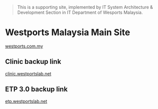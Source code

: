> This is a supporting site, implemented by IT System Architecture & Development Section in IT Department of Wesports Malaysia.

# Westports Malaysia Main Site
[westports.com.my](https://westports.com.my)

## Clinic backup link
[clinic.westportslab.net](https://clinic.westportslab.net)

## ETP 3.0 backup link
[etp.westportslab.net](https://etp.westportslab.net)
